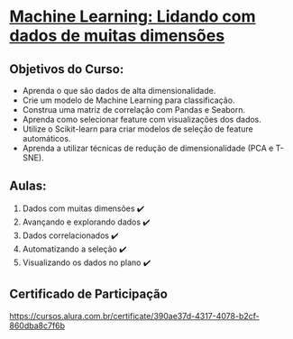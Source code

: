 # [Machine Learning: Lidando com dados de muitas dimensões](https://cursos.alura.com.br/course/reducao-dimensionalidade)

## Objetivos do Curso:

* Aprenda o que são dados de alta dimensionalidade.
* Crie um modelo de Machine Learning para classificação.
* Construa uma matriz de correlação com Pandas e Seaborn.
* Aprenda como selecionar feature com visualizações dos dados.
* Utilize o Scikit-learn para criar modelos de seleção de feature automáticos.
* Aprenda a utilizar técnicas de redução de dimensionalidade (PCA e T-SNE).



## Aulas:

1. Dados com muitas dimensões :heavy_check_mark:
2. Avançando e explorando dados :heavy_check_mark:
3. Dados correlacionados :heavy_check_mark:
4. Automatizando a seleção :heavy_check_mark:
5. Visualizando os dados no plano :heavy_check_mark:

## Certificado de Participação
https://cursos.alura.com.br/certificate/390ae37d-4317-4078-b2cf-860dba8c7f6b

